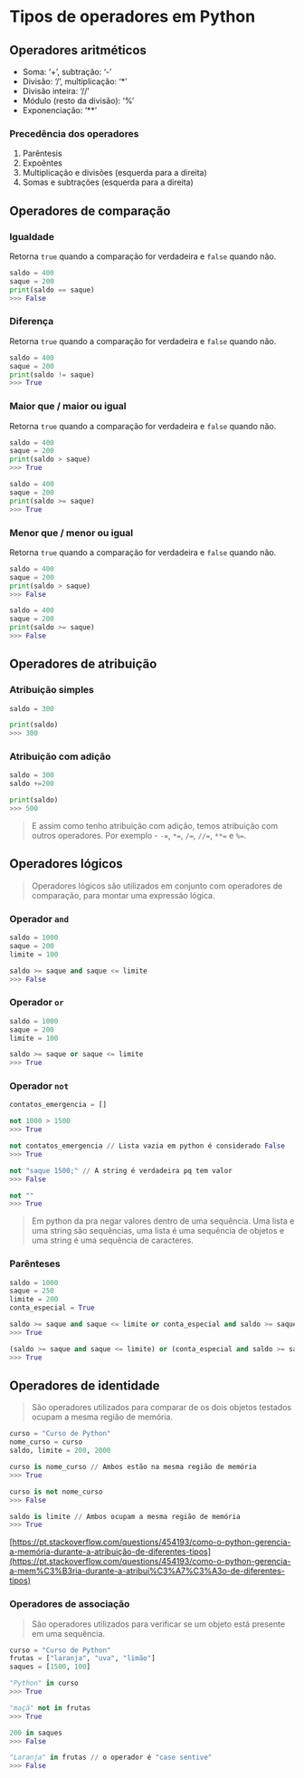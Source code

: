 # Tipos de operadores em Python

## Operadores aritméticos

- Soma: ‘+’, subtração: ‘-’
- Divisão: ‘/’, multiplicação: ‘*’
- Divisão inteira: ‘//’
- Módulo (resto da divisão): ‘%’
- Exponenciação: ‘**’

### Precedência dos operadores

1. Parêntesis
2. Expoêntes
3. Multiplicação e divisões (esquerda para a direita)
4. Somas e subtrações (esquerda para a direita)

## Operadores de comparação

### Igualdade

Retorna `true` quando a comparação for verdadeira e `false` quando não.

```python
saldo = 400
saque = 200
print(saldo == saque)
>>> False
```

### Diferença

Retorna `true` quando a comparação for verdadeira e `false` quando não.

```python
saldo = 400
saque = 200
print(saldo != saque)
>>> True
```

### Maior que / maior ou igual

Retorna `true` quando a comparação for verdadeira e `false` quando não.

```python
saldo = 400
saque = 200
print(saldo > saque)
>>> True

saldo = 400
saque = 200
print(saldo >= saque)
>>> True
```

### Menor que / menor ou igual

Retorna `true` quando a comparação for verdadeira e `false` quando não.

```python
saldo = 400
saque = 200
print(saldo > saque)
>>> False

saldo = 400
saque = 200
print(saldo >= saque)
>>> False
```

## Operadores de atribuição

### Atribuição simples

```python
saldo = 300

print(saldo)
>>> 300
```

### Atribuição com adição

```python
saldo = 300
saldo +=200

print(saldo)
>>> 500
```

> E assim como tenho atribuição com adição, temos atribuição com outros operadores. Por exemplo - `-=`, `*=`, `/=`, `//=`, `**=` e `%=`.
> 

## Operadores lógicos

> Operadores lógicos são utilizados em conjunto com operadores de comparação, para montar uma expressão lógica.
> 

### Operador `and`

```python
saldo = 1000
saque = 200
limite = 100

saldo >= saque and saque <= limite
>>> False 
```

### Operador `or`

```python
saldo = 1000
saque = 200
limite = 100

saldo >= saque or saque <= limite
>>> True 
```

### Operador `not`

```python
contatos_emergencia = []

not 1000 > 1500
>>> True

not contatos_emergencia // Lista vazia em python é considerado False
>>> True

not "saque 1500;" // A string é verdadeira pq tem valor
>>> False

not ""
>>> True
```

> Em python da pra negar valores dentro de uma sequência. Uma lista e uma string são sequências, uma lista é uma sequência de objetos e uma string é uma sequência de caracteres.
> 

### Parênteses

```python
saldo = 1000
saque = 250
limite = 200
conta_especial = True

saldo >= saque and saque <= limite or conta_especial and saldo >= saque
>>> True

(saldo >= saque and saque <= limite) or (conta_especial and saldo >= saque)
>>> True
```

## Operadores de identidade

> São operadores utilizados para comparar de os dois objetos testados ocupam a mesma região de memória.
> 

```python
curso = "Curso de Python"
nome_curso = curso
saldo, limite = 200, 2000

curso is nome_curso // Ambos estão na mesma região de memória
>>> True

curso is not nome_curso
>>> False

saldo is limite // Ambos ocupam a mesma região de memória
>>> True
```

[https://pt.stackoverflow.com/questions/454193/como-o-python-gerencia-a-memória-durante-a-atribuição-de-diferentes-tipos](https://pt.stackoverflow.com/questions/454193/como-o-python-gerencia-a-mem%C3%B3ria-durante-a-atribui%C3%A7%C3%A3o-de-diferentes-tipos)

### Operadores de associação

> São operadores utilizados para verificar se um objeto está presente em uma sequência.
> 

```python
curso = "Curso de Python"
frutas = ["laranja", "uva", "limão"]
saques = [1500, 100]

"Python" in curso
>>> True

"maçã" not in frutas
>>> True

200 in saques
>>> False

"Laranja" in frutas // o operador é "case sentive"
>>> False
```